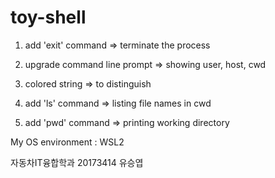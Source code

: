 # toy-shell

1. add 'exit' command
=> terminate the process

2. upgrade command line prompt
=> showing user, host, cwd

3. colored string
=> to distinguish

4. add 'ls' command
=> listing file names in cwd

5. add 'pwd' command
=> printing working directory


My OS environment : WSL2

자동차IT융합학과 20173414 유승엽
